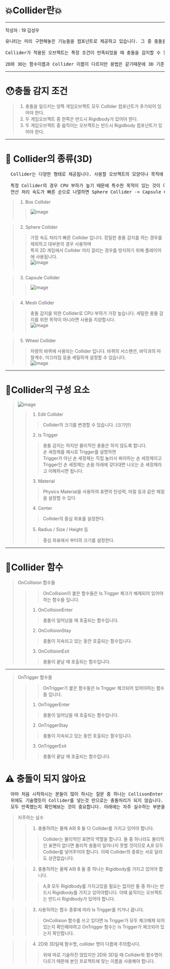 # 💥Collider란💥

---
작성자 : 19 김성우

<pre>
유니티는 미리 구현해놓은 기능들을 컴포넌트로 제공하고 있습니다. 그 중 충돌을 감지하는 컴포넌트가 바로 Collider 입니다.<br>
Collider가 적용된 오브젝트는 특정 조건이 만족되었을 때 충돌을 감지할 수 있습니다.<br>
2D와 3D는 함수이름과 Collider 이름이 다르지만 용법은 같기때문에 3D 기준으로만 설명하겠습니다.
</pre>

---

# 😯충돌 감지 조건
> 1. 충돌을 일으키는 양쪽 게임오브젝트 모두 Collider 컴포넌트가 추가되어 있어야 한다.
> 2. 두 게임오브젝트 중 한쪽은 반드시 Rigidbody가 있어야 한다.
> 3. 두 게임오브젝트 중 움직이는 오브젝트는 반드시 Rigidbody 컴포넌트가 있어야 한다.

---

# 🔔 Collider의 종류(3D)
<pre>
  Collider는 다양한 형태로 제공됩니다. 사용할 오브젝트의 모양이나 목적에 따라 맞는 Collider를 선택하면 되지만 <br>
  특정 Collider의 경우 CPU 부하가 높기 때문에 특수한 목적이 있는 것이 아니라면 사용하지 않는 것이 좋습니다.
  연산 처리 속도가 빠른 순으로 나열하면 Sphere Collider -> Capsule Collider -> Box Collider 순입니다.
</pre>
> 1. Box Collider <br>
>> ![image](./col_pic/col1.png)
> <br><br>

> 2. Sphere Collider <br>
>> 가장 속도 처리가 빠른 Collider 입니다. 정밀한 충돌 감지를 하는 경우를 제외하고 대부분의 경우 사용하며<br>
>> 특히 2D 게임에서 Collider 끼리 걸리는 경우를 방지하기 위해 플레이어에 사용됩니다.<br>
> ![image](./col_pic/col2.png)
> <br><br>

> 3. Capsule Collider  <br>
>> ![image](./col_pic/col3.png) 
> <br><br>

> 4. Mesh Collider <br>
>> 충돌 감지를 위한 Collider로 CPU 부하가 가장 높습니다. 세밀한 충돌 감지를 위한 목적이 아니라면 사용을 지양합시다. <br>
> ![image](./col_pic/col4.png)
> <br><br>

> 5. Wheel Collider <br>
>> 차량의 바퀴에 사용되는 Collider 입니다. 바퀴의 서스펜션, 바닥과의 마찰계수, 미끄러짐 등을 세밀하게 설정할 수 있습니다.<br>
> ![image](./col_pic/col5.png)
> > <br>
---

# 🧺Collider의 구성 요소
> ![image](./col_pic/col2.png) <br>
>> 1. Edit Collider
>>> Collider의 크기를 변경할 수 있습니다. (크기만)
>> 2. Is Trigger
>>> 충돌 감지는 하지만 물리적인 충돌은 하지 않도록 합니다.<br>
>>> 손 세정제를 예시로 Trigger를 설명하면<br>
>>> Trigger가 아닌 손 세정제는 직접 눌러서 짜야하는 손 세정제이고<br>
>>> Trigger인 손 세정제는 손을 아래에 갖다대면 나오는 손 세정제라고 이해하시면 됩니다.
>> 3. Material
>>> Physics Material을 사용하여 표면의 탄성력, 마찰 등과 같은 매질을 설정할 수 있다
>> 4. Center
>>> Collider의 중심 좌표를 설정한다.
>> 5. Radius / Size / Height 등
>>> 중심 좌표에서 부터의 크기를 설정한다.

---

# 🧰Collider 함수

>OnCollision 함수들
>>> OnCollision이 붙은 함수들은 Is Trigger 체크가 해제되어 있어야하는 함수들 입니다. <br>
>> 1. OnCollisionEnter
>>> 충돌이 일어났을 때 호출되는 함수입니다.
>> 2. OnCollisionStay
>>> 충돌이 지속되고 있는 동안 호출되는 함수입니다.
>> 3. OnCollisionExit
>>> 충돌이 끝날 때 호출되는 함수입니다.
---
>OnTrigger 함수들
>>> OnTrigger가 붙은 함수들은 Is Trigger 체크되어 있어야하는 함수들 입니다. <br>
>> 1. OnTriggerEnter
>>> 충돌이 일어났을 때 호출되는 함수입니다.
>> 2. OnTriggerStay
>>> 충돌이 지속되고 있는 동안 호출되는 함수입니다.
>> 3. OnTriggerExit
>>> 충돌이 끝날 때 호출되는 함수입니다.

# ⚠️ 충돌이 되지 않아요
<pre>
  아마 처음 시작하시는 분들이 많이 하시는 질문 중 하나는 CollisonEnter 함수가 동작하지 않는다 일것입니다.
  위에도 기술했듯이 Collider를 넣는것 만으로는 충돌처리가 되지 않습니다. 따라서 충돌처리가 가능한 조건을
  모두 만족했는지 확인해보는 것이 중요합니다. 아래에는 자주 실수하는 부분을 서술합니다.
</pre>
> 자주하는 실수
>> 1. 충돌하려는 물체 A와 B 둘 다 Collider를 가지고 있어야 합니다.
>>> Collider는 물리적인 표면의 역할을 합니다. 둘 중 하나라도 물리적인 표면이 없다면 물리적 충돌이 일어나지 못할 것이므로 A,B 모두 Collider를 넣어주어야 합니다. 이때 Collider의 종류는 서로 달라도 상관없습니다.

>> 2. 충돌하려는 물체 A와 B 둘 중 하나는 Rigidbody를 가지고 있어야 합니다.
>>> A,B 모두 Rigidbody를 가지고있을 필요는 없지만 둘 중 하나는 반드시 Rigidbody를 가지고 있어야합니다. 이때 움직이는 오브젝트는 반드시 Rigidbody가 있어야 합니다.

>> 3. 사용하려는 함수 종류에 따라 Is Trigger를 키거나 끕니다.
>>> OnCollision 함수를 쓰고 있다면 Is Trigger가 모두 체크해제 되어 있는지 확인해야하고 OnTrigger 함수는 Is Trigger가 체크되어 있는지 확인합니다.

>> 4. 2D와 3D일때 함수명, collider 명이 다름에 주의합시다.
>>> 위에 따로 기술하진 않았지만 2D와 3D일 때 Collider와 함수명이 다르기 때문에 본인 프로젝트에 맞는 이름을 사용해야 합니다.



